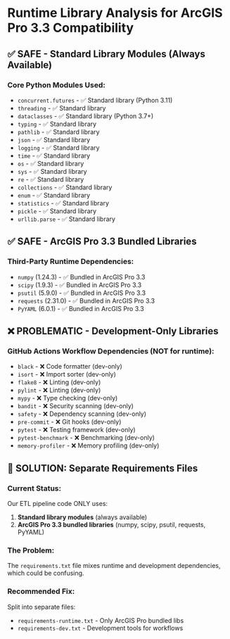 # Runtime Library Analysis for ArcGIS Pro 3.3 Compatibility

## ✅ **SAFE - Standard Library Modules (Always Available)**

### Core Python Modules Used:
- `concurrent.futures` - ✅ Standard library (Python 3.11)
- `threading` - ✅ Standard library
- `dataclasses` - ✅ Standard library (Python 3.7+)  
- `typing` - ✅ Standard library
- `pathlib` - ✅ Standard library
- `json` - ✅ Standard library
- `logging` - ✅ Standard library
- `time` - ✅ Standard library
- `os` - ✅ Standard library
- `sys` - ✅ Standard library
- `re` - ✅ Standard library
- `collections` - ✅ Standard library
- `enum` - ✅ Standard library
- `statistics` - ✅ Standard library
- `pickle` - ✅ Standard library
- `urllib.parse` - ✅ Standard library

## ✅ **SAFE - ArcGIS Pro 3.3 Bundled Libraries**

### Third-Party Runtime Dependencies:
- `numpy` (1.24.3) - ✅ Bundled in ArcGIS Pro 3.3
- `scipy` (1.9.3) - ✅ Bundled in ArcGIS Pro 3.3  
- `psutil` (5.9.0) - ✅ Bundled in ArcGIS Pro 3.3
- `requests` (2.31.0) - ✅ Bundled in ArcGIS Pro 3.3
- `PyYAML` (6.0.1) - ✅ Bundled in ArcGIS Pro 3.3

## ❌ **PROBLEMATIC - Development-Only Libraries**

### GitHub Actions Workflow Dependencies (NOT for runtime):
- `black` - ❌ Code formatter (dev-only)
- `isort` - ❌ Import sorter (dev-only)
- `flake8` - ❌ Linting (dev-only)
- `pylint` - ❌ Linting (dev-only)
- `mypy` - ❌ Type checking (dev-only)
- `bandit` - ❌ Security scanning (dev-only)
- `safety` - ❌ Dependency scanning (dev-only)
- `pre-commit` - ❌ Git hooks (dev-only)
- `pytest` - ❌ Testing framework (dev-only)
- `pytest-benchmark` - ❌ Benchmarking (dev-only)
- `memory-profiler` - ❌ Memory profiling (dev-only)

## 🎯 **SOLUTION: Separate Requirements Files**

### Current Status:
Our ETL pipeline code ONLY uses:
1. **Standard library modules** (always available)
2. **ArcGIS Pro 3.3 bundled libraries** (numpy, scipy, psutil, requests, PyYAML)

### The Problem:
The `requirements.txt` file mixes runtime and development dependencies, which could be confusing.

### Recommended Fix:
Split into separate files:
- `requirements-runtime.txt` - Only ArcGIS Pro bundled libs
- `requirements-dev.txt` - Development tools for workflows